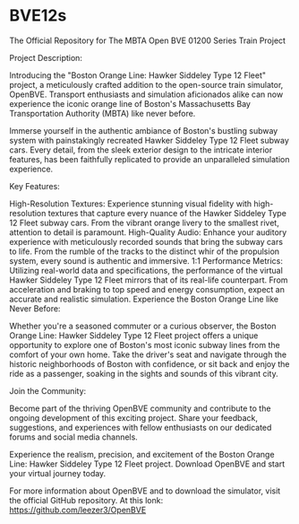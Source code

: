 # BVE12s
The Official Repository for The MBTA Open BVE 01200 Series Train Project


Project Description:

Introducing the "Boston Orange Line: Hawker Siddeley Type 12 Fleet" project, a meticulously crafted addition to the open-source train simulator, OpenBVE. Transport enthusiasts and simulation aficionados alike can now experience the iconic orange line of Boston's Massachusetts Bay Transportation Authority (MBTA) like never before.

Immerse yourself in the authentic ambiance of Boston's bustling subway system with painstakingly recreated Hawker Siddeley Type 12 Fleet subway cars. Every detail, from the sleek exterior design to the intricate interior features, has been faithfully replicated to provide an unparalleled simulation experience.

Key Features:

High-Resolution Textures: Experience stunning visual fidelity with high-resolution textures that capture every nuance of the Hawker Siddeley Type 12 Fleet subway cars. From the vibrant orange livery to the smallest rivet, attention to detail is paramount.
High-Quality Audio: Enhance your auditory experience with meticulously recorded sounds that bring the subway cars to life. From the rumble of the tracks to the distinct whir of the propulsion system, every sound is authentic and immersive.
1:1 Performance Metrics: Utilizing real-world data and specifications, the performance of the virtual Hawker Siddeley Type 12 Fleet mirrors that of its real-life counterpart. From acceleration and braking to top speed and energy consumption, expect an accurate and realistic simulation.
Experience the Boston Orange Line like Never Before:

Whether you're a seasoned commuter or a curious observer, the Boston Orange Line: Hawker Siddeley Type 12 Fleet project offers a unique opportunity to explore one of Boston's most iconic subway lines from the comfort of your own home. Take the driver's seat and navigate through the historic neighborhoods of Boston with confidence, or sit back and enjoy the ride as a passenger, soaking in the sights and sounds of this vibrant city.

Join the Community:

Become part of the thriving OpenBVE community and contribute to the ongoing development of this exciting project. Share your feedback, suggestions, and experiences with fellow enthusiasts on our dedicated forums and social media channels.

Experience the realism, precision, and excitement of the Boston Orange Line: Hawker Siddeley Type 12 Fleet project. Download OpenBVE and start your virtual journey today.

For more information about OpenBVE and to download the simulator, visit the official GitHub repository. At this lonk: https://github.com/leezer3/OpenBVE 
